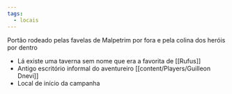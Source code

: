 ```yaml
---
tags:
  - locais
---
```



Portão rodeado pelas favelas de Malpetrim por fora e pela colina dos heróis por dentro
- Lá existe uma taverna sem nome que era a favorita de [[Rufus]]
- Antigo escritório informal do aventureiro [[content/Players/Guilleon Dnevi]]
- Local de início da campanha
